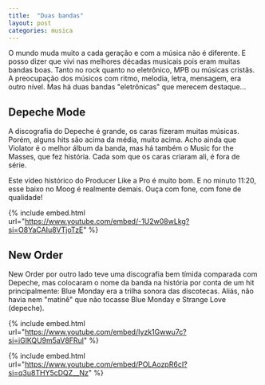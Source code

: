 ```yaml
---
title:  "Duas bandas"
layout: post
categories: musica 
---
```


O mundo muda muito a cada geração e com a música não é diferente. E posso dizer que vivi nas melhores décadas musicais pois eram muitas bandas boas. Tanto no rock quanto no eletrônico, MPB ou músicas cristãs. A preocupação dos músicos com ritmo, melodia, letra, mensagem, era outro nível. Mas há duas bandas "eletrônicas" que merecem destaque... 


## Depeche Mode

A discografia do Depeche é grande, os caras fizeram muitas músicas. Porém, alguns hits são acima da média, muito acima. Acho ainda que Violator é o melhor álbum da banda, mas há também o Music for the Masses, que fez história. Cada som que os caras criaram ali, é fora de série. 

Este vídeo histórico do Producer Like a Pro é muito bom. E no minuto 11:20, esse baixo no Moog é realmente demais. Ouça com fone, com fone de qualidade! 

{% include embed.html url="https://www.youtube.com/embed/-1U2w08wLkg?si=O8YaCAIu8VTjoTzE" %}

## New Order 

New Order por outro lado teve uma discografia bem tímida comparada com Depeche, mas colocaram o nome da banda na história por conta de um hit principalmente: Blue Monday era a trilha sonora das discotecas. Aliás, não havia nem "matinê" que não tocasse Blue Monday e Strange Love (depeche). 

{% include embed.html url="https://www.youtube.com/embed/Iyzk1Gwwu7c?si=iGlKQU9m5aV8FRul" %}

{% include embed.html url="https://www.youtube.com/embed/POLAozpR6cI?si=q3u8THY5cDQZ__Nz" %}


